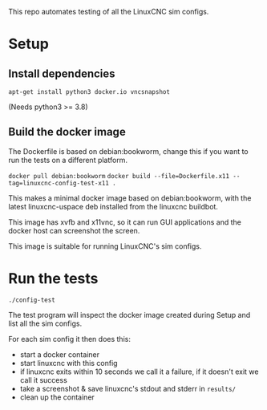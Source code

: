 This repo automates testing of all the LinuxCNC sim configs.


# Setup

## Install dependencies

`apt-get install python3 docker.io vncsnapshot`

(Needs python3 >= 3.8)


## Build the docker image

The Dockerfile is based on debian:bookworm, change this if you want to
run the tests on a different platform.

`docker pull debian:bookworm`
`docker build --file=Dockerfile.x11 --tag=linuxcnc-config-test-x11 .`

This makes a minimal docker image based on debian:bookworm, with the
latest linuxcnc-uspace deb installed from the linuxcnc buildbot.

This image has xvfb and x11vnc, so it can run GUI applications and the
docker host can screenshot the screen.

This image is suitable for running LinuxCNC's sim configs.


# Run the tests

`./config-test`

The test program will inspect the docker image created during Setup and
list all the sim configs.

For each sim config it then does this:
* start a docker container
* start linuxcnc with this config
* if linuxcnc exits within 10 seconds we call it a failure, if it doesn't exit we call it success
* take a screenshot & save linuxcnc's stdout and stderr in `results/`
* clean up the container
